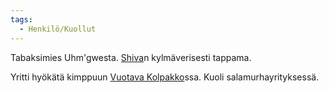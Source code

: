 ```yaml
---
tags:
  - Henkilö/Kuollut
---
```

Tabaksimies Uhm'gwesta. [Shiva](Shiva.md)n kylmäverisesti tappama.

Yritti hyökätä kimppuun [Vuotava Kolpakko](Vuotava%20Kolpakko.md)ssa. Kuoli salamurhayrityksessä.

